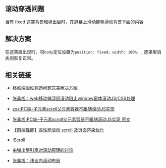 

## 滚动穿透问题 ##

当有 fixed 遮罩背景和弹出层时，在屏幕上滑动能够滑动背景下面的内容

## 解决方案 ##

在遮罩层出现时，将```body```定位设置为```position: fixed; width: 100%; ```, 遮罩层消失则恢复正常。


## 相关链接 ##

- [移动端滚动穿透问题完美解决方案](https://uedsky.com/2016-06/mobile-modal-scroll/)
- [张鑫旭：web移动端浮层滚动阻止window窗体滚动JS/CSS处理](http://www.zhangxinxu.com/wordpress/2016/12/web-mobile-scroll-prevent-window-js-css/)
- [zxx:PC端-子元素scroll父元素容器不跟随滚动JS实现](http://web.jobbole.com/84625/)
- [张鑫旭:PC端-子元素scroll父元素容器不跟随滚动JS实现 原文](http://www.zhangxinxu.com/wordpress/2015/12/element-scroll-prevent-parent-element-scroll-js/)

- [【前端性能】高性能滚动 scroll 及页面渲染优化](http://www.cnblogs.com/coco1s/p/5499469.html)

- [IScroll](https://github.com/cubiq/iscroll/blob/master/src/core.js)

- [由弹出层引发对滚动原理的讨论](https://segmentfault.com/a/1190000003849952)

- [张鑫旭：浅议内滚动布局](https://isux.tencent.com/inner-scroll-layout.html)

